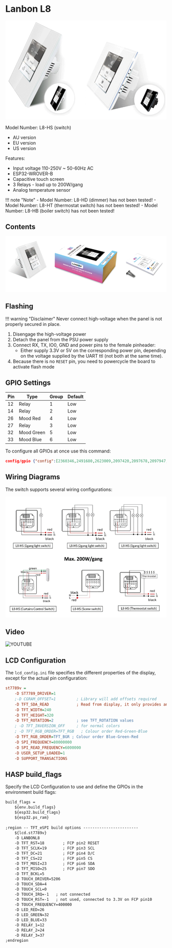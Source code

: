 <h1>Lanbon L8</h1>

![Display image](../assets/images/devices/lanbon-l8-models.png)

Model Number: L8-HS (switch)

- AU version
- EU version
- US version

Features:

- Input voltage 110-250V ~ 50-60Hz AC
- ESP32-WROVER-B
- Capacitive touch screen
- 3 Relays - load up to 200W/gang
- Analog temperature sensor

!!! note "Note"
    - Model Number: L8-HD (dimmer) has not been tested!
    - Model Number: L8-HT (thermostat switch) has not been tested!
    - Model Number: L8-HB (boiler switch) has not been tested!


## Contents

![Display image](../assets/images/devices/lanbon-l8-contents.png)

## Flashing

!!! warning "Disclaimer"
    Never connect high-voltage when the panel is not properly secured in place.

1. Disengage the high-voltage power
2. Detach the panel from the PSU power supply
3. Connect RX, TX, IO0, GND and power pins to the female pinheader:
     - Either supply 3.3V or 5V on the corresponding power pin, depending on the voltage supplied by the UART ttl (not both at the same time).
5. Because there is no `RESET` pin, you need to powercycle the board to activate flash mode

## GPIO Settings

Pin | Type | Group | Default
----|----|----|----
12 | Relay | 1 | Low
14 | Relay | 2 | Low
26 | Mood Red | 4 | Low
27 | Relay | 3 | Low
32 | Mood Green | 5 | Low
33 | Mood Blue  | 6 | Low

To configure all GPIOs at once use this command:

```json
config/gpio {"config":[2360346,2491680,2623009,2097420,2097678,2097947,0,0]}
```

## Wiring Diagrams

The switch supports several wiring configurations:

![Display image](../assets/images/devices/lanbon-l8-wiring.png)

## Video

![YOUTUBE](KWQSwoVaKf8)

## LCD Configuration

The `lcd_config.ini` file specifies the different properties of the display, except for the actual pin configuration:

```ini
st7789v =
    -D ST7789_DRIVER=1
    ;-D CGRAM_OFFSET=1         ; Library will add offsets required
    -D TFT_SDA_READ            ; Read from display, it only provides an SDA pin
    -D TFT_WIDTH=240
    -D TFT_HEIGHT=320
    -D TFT_ROTATION=2          ; see TFT_ROTATION values
    ; -D TFT_INVERSION_OFF     ; for normal colors
    ; -D TFT_RGB_ORDER=TFT_RGB   ; Colour order Red-Green-Blue
    -D TFT_RGB_ORDER=TFT_BGR ; Colour order Blue-Green-Red
    -D SPI_FREQUENCY=80000000
    -D SPI_READ_FREQUENCY=6000000 
    -D USER_SETUP_LOADED=1
    -D SUPPORT_TRANSACTIONS
```

## HASP build_flags

Specify the LCD Configuration to use and define the GPIOs in the environment build flags:

```
build_flags =
    ${env.build_flags}
    ${esp32.build_flags}
    ${esp32.ps_ram}

;region -- TFT_eSPI build options ------------------------
    ${lcd.st7789v}
    -D LANBONL8
    -D TFT_RST=18        ; FCP pin2 RESET
    -D TFT_SCLK=19       ; FCP pin3 SCL
    -D TFT_DC=21         ; FCP pin4 D/C
    -D TFT_CS=22         ; FCP pin5 CS
    -D TFT_MOSI=23       ; FCP pin6 SDA
    -D TFT_MISO=25       ; FCP pin7 SDO
    -D TFT_BCKL=5
    -D TOUCH_DRIVER=5206
    -D TOUCH_SDA=4
    -D TOUCH_SCL=0
    -D TOUCH_IRQ=-1   ; not connected
    -D TOUCH_RST=-1   ; not used, connected to 3.3V on FCP pin10
    -D TOUCH_FREQUENCY=400000
    -D LED_RED=26
    -D LED_GREEN=32
    -D LED_BLUE=33
    -D RELAY_1=12
    -D RELAY_2=24
    -D RELAY_3=37
;endregion
```